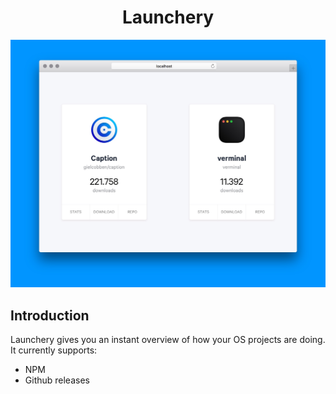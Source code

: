 <h1 align="center">Launchery</h1>

<img src=".github/art/screenshot.jpg" />

## Introduction

Launchery gives you an instant overview of how your OS projects are doing. It currently supports:

- NPM
- Github releases